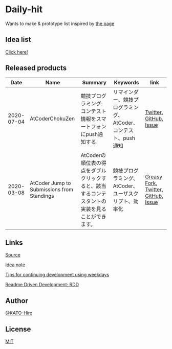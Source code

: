 # Daily-hit

Wants to make &amp; prototype list inspired by [the page](https://masuidrive.tadalist.com/lists/1941485/public)

## Idea list

[Click here!](https://github.com/KATO-Hiro/Daily-hit/blob/master/idea_list.md)

## Released products

|Date|Name|Summary|Keywords|link|
|--|--|--|--|--|
|2020-07-04|AtCoderChokuZen|競技プログラミング: コンテスト情報をスマートフォンにpush通知する|リマインダー、競技プログラミング、AtCoder、コンテスト、push通知|[Twitter](https://twitter.com/AtCoderChokuZen), [GitHub](https://github.com/KATO-Hiro/AtCoderChokuZen), [Issue](https://github.com/KATO-Hiro/Daily-hit/issues/11)|
|2020-03-08|AtCoder Jump to Submissions from Standings|AtCoderの順位表の得点をダブルクリックすると、該当するコンテスタントの実装を見ることができます。|競技プログラミング、AtCoder、ユーザスクリプト、効率化|[Greasy Fork](https://greasyfork.org/ja/scripts/397528-atcoder-jump-to-submissions-from-standings), [Twitter](https://twitter.com/k_hiro1818/status/1236644205176311808), [GitHub](https://github.com/KATO-Hiro/AtCoder-Jump-to-Submissions-from-Standings), [Issue](https://github.com/KATO-Hiro/Daily-hit/issues/21)|

## Links

[Source](https://masuidrive.tadalist.com/lists/1941485/public)

[Idea note](https://qiita.com/terubooon/items/08c145aac0dd10ea8cbc)

[Tips for continuing development using weekdays](https://docs.google.com/presentation/d/1WYo14faJY9LVSAazTT3_FCoCYv48JODZlZO7rppuZPQ/edit#slide=id.g89fd1a9fd7_2_75)

[Readme Driven Development; RDD](https://qiita.com/b4b4r07/items/c80d53db9a0fd59086ec)

## Author

[@KATO-Hiro](https://twitter.com/k_hiro1818)

## License

[MIT](http://KATO-Hiro.mit-license.org)

